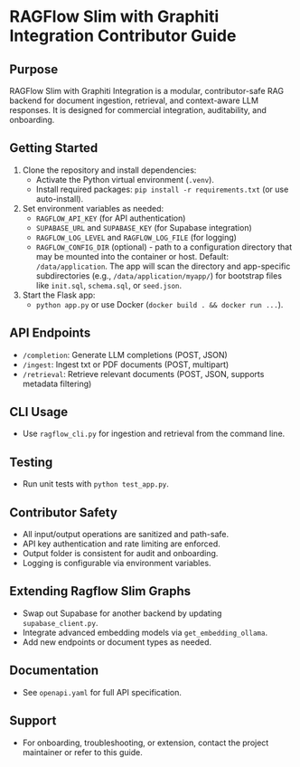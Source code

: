 # RAGFlow Slim with Graphiti Integration Contributor Guide

## Purpose

RAGFlow Slim with Graphiti Integration is a modular, contributor-safe RAG backend for document ingestion, retrieval, and context-aware LLM responses. It is designed for commercial integration, auditability, and onboarding.

## Getting Started

1. Clone the repository and install dependencies:
   - Activate the Python virtual environment (`.venv`).
   - Install required packages: `pip install -r requirements.txt` (or use auto-install).
2. Set environment variables as needed:
   - `RAGFLOW_API_KEY` (for API authentication)
   - `SUPABASE_URL` and `SUPABASE_KEY` (for Supabase integration)
   - `RAGFLOW_LOG_LEVEL` and `RAGFLOW_LOG_FILE` (for logging)
   - `RAGFLOW_CONFIG_DIR` (optional) - path to a configuration directory that may be mounted
       into the container or host. Default: `/data/application`. The app will scan the
       directory and app-specific subdirectories (e.g., `/data/application/myapp/`) for
       bootstrap files like `init.sql`, `schema.sql`, or `seed.json`.
3. Start the Flask app:
   - `python app.py` or use Docker (`docker build . && docker run ...`).

## API Endpoints

- `/completion`: Generate LLM completions (POST, JSON)
- `/ingest`: Ingest txt or PDF documents (POST, multipart)
- `/retrieval`: Retrieve relevant documents (POST, JSON, supports metadata filtering)

## CLI Usage

- Use `ragflow_cli.py` for ingestion and retrieval from the command line.

## Testing

- Run unit tests with `python test_app.py`.

## Contributor Safety

- All input/output operations are sanitized and path-safe.
- API key authentication and rate limiting are enforced.
- Output folder is consistent for audit and onboarding.
- Logging is configurable via environment variables.

## Extending Ragflow Slim Graphs

- Swap out Supabase for another backend by updating `supabase_client.py`.
- Integrate advanced embedding models via `get_embedding_ollama`.
- Add new endpoints or document types as needed.

## Documentation

- See `openapi.yaml` for full API specification.

## Support

- For onboarding, troubleshooting, or extension, contact the project maintainer or refer to this guide.
